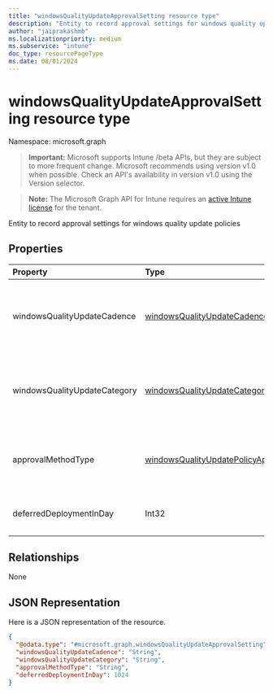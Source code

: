 ```yaml
---
title: "windowsQualityUpdateApprovalSetting resource type"
description: "Entity to record approval settings for windows quality update policies"
author: "jaiprakashmb"
ms.localizationpriority: medium
ms.subservice: "intune"
doc_type: resourcePageType
ms.date: 08/01/2024
---
```


# windowsQualityUpdateApprovalSetting resource type

Namespace: microsoft.graph

> **Important:** Microsoft supports Intune /beta APIs, but they are subject to more frequent change. Microsoft recommends using version v1.0 when possible. Check an API's availability in version v1.0 using the Version selector.

> **Note:** The Microsoft Graph API for Intune requires an [active Intune license](https://go.microsoft.com/fwlink/?linkid=839381) for the tenant.

Entity to record approval settings for windows quality update policies

## Properties
|Property|Type|Description|
|:---|:---|:---|
|windowsQualityUpdateCadence|[windowsQualityUpdateCadence](../resources/intune-softwareupdate-windowsqualityupdatecadence.md)|The publishing cadence of a quality update catalog item. Possible values are: `monthly`, `outOfBand`, `unknownFutureValue`.|
|windowsQualityUpdateCategory|[windowsQualityUpdateCategory](../resources/intune-softwareupdate-windowsqualityupdatecategory.md)|The category of a Windows quality update catalog item. Possible values are: `all`, `security`, `nonSecurity`.|
|approvalMethodType|[windowsQualityUpdatePolicyApprovalMethodType](../resources/intune-softwareupdate-windowsqualityupdatepolicyapprovalmethodtype.md)|The approval type of specific gourp of quality updates. Possible values are: `manual`, `automatic`, `unknownFutureValue`.|
|deferredDeploymentInDay|Int32|The deferral days for auto approval type, not applicable for manual approve|

## Relationships
None

## JSON Representation
Here is a JSON representation of the resource.
<!-- {
  "blockType": "resource",
  "@odata.type": "microsoft.graph.windowsQualityUpdateApprovalSetting"
}
-->
``` json
{
  "@odata.type": "#microsoft.graph.windowsQualityUpdateApprovalSetting",
  "windowsQualityUpdateCadence": "String",
  "windowsQualityUpdateCategory": "String",
  "approvalMethodType": "String",
  "deferredDeploymentInDay": 1024
}
```
